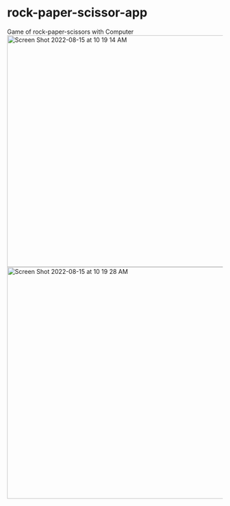 # rock-paper-scissor-app
Game of rock-paper-scissors with Computer
<img width="540" alt="Screen Shot 2022-08-15 at 10 19 14 AM" src="https://user-images.githubusercontent.com/16097217/184592786-3389de5f-4bf0-4f30-b970-d43ed680a523.png">
<img width="540" alt="Screen Shot 2022-08-15 at 10 19 28 AM" src="https://user-images.githubusercontent.com/16097217/184592794-4ae8e7e0-3723-43cc-8ebc-f5472734fb11.png">
